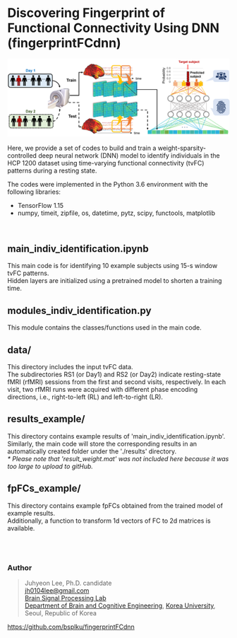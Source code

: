 # Discovering Fingerprint of Functional Connectivity Using DNN (fingerprintFCdnn)

![fig](https://github.com/bsplku/fingerprintFCdnn/blob/main/README_fig.png?raw=true)

Here, we provide a set of codes to build and train a weight-sparsity-controlled deep neural network (DNN) model to identify individuals in the HCP 1200 dataset using time-varying functional connectivity (tvFC) patterns during a resting state. 

The codes were implemented in the Python 3.6 environment with the following libraries:

* TensorFlow 1.15
* numpy, timeit, zipfile, os, datetime, pytz, scipy, functools, matplotlib  
<br/>

## main_indiv_identification.ipynb
This main code is for identifying 10 example subjects using 15-s window tvFC patterns. \
Hidden layers are initialized using a pretrained model to shorten a training time.

## modules_indiv_identification.py
This module contains the classes/functions used in the main code.

## data/
This directory includes the input tvFC data. \
The subdirectories RS1 (or Day1) and RS2 (or Day2) indicate resting-state fMRI (rfMRI) sessions from the first and second visits, respectively. In each visit, two rfMRI runs were acquired with different phase encoding directions, i.e., right-to-left (RL) and left-to-right (LR).

## results_example/
This directory contains example results of 'main_indiv_identification.ipynb'. \
Similarly, the main code will store the corresponding results in an automatically created folder under the './results' directory. \
_* Please note that 'result_weight.mat' was not included here because it was too large to upload to gitHub._

## fpFCs_example/
This directory contains example fpFCs obtained from the trained model of example results. \
Additionally, a function to transform 1d vectors of FC to 2d matrices is available. 


<br/><br/>

### Author
>Juhyeon Lee, Ph.D. candidate \
>jh0104lee@gmail.com \
>[Brain Signal Processing Lab](https://bspl-ku.github.io/) \
>[Department of Brain and Cognitive Engineering](https://bce.korea.ac.kr), [Korea University](https://www.korea.edu), Seoul, Republic of Korea

https://github.com/bsplku/fingerprintFCdnn
